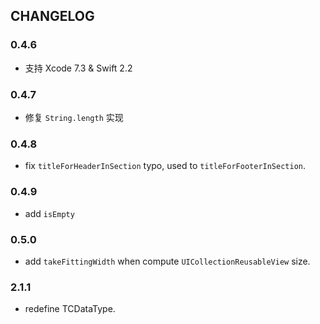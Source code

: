 ## CHANGELOG



### 0.4.6

- 支持 Xcode 7.3 & Swift 2.2



### 0.4.7

- 修复 `String.length` 实现

### 0.4.8

- fix `titleForHeaderInSection` typo, used to `titleForFooterInSection`.

### 0.4.9

- add `isEmpty`

### 0.5.0

-   add `takeFittingWidth` when compute `UICollectionReusableView` size.


### 2.1.1

- redefine TCDataType.